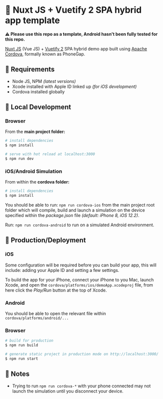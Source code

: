# :iphone: Nuxt JS + Vuetify 2 SPA hybrid app template

**:warning: Please use this repo as a template, Android hasn't been fully tested for this repo.**

[Nuxt JS](https://nuxtjs.org/) (Vue JS) + [Vuetify 2](https://vuetifyjs.com/en/) SPA hybrid demo app built using [Apache Cordova](https://cordova.apache.org/), formally known as PhoneGap.

## :scroll: Requirements

- Node JS, NPM _(latest versions)_
- Xcode installed with Apple ID linked up _(for iOS development)_
- Cordova installed globally

## :wrench: Local Development

### Browser

From the **main project folder:**

``` bash
# install dependencies
$ npm install

# serve with hot reload at localhost:3000
$ npm run dev
```

### iOS/Android Simulation

From within the **cordova folder:**

``` bash
# install dependencies
$ npm install

```

You should be able to run: `npm run cordova-ios` from the main project root folder which will compile, build and launch a simulation on the device specified within the *package.json* file _(default: iPhone 8, iOS 12.2)_.

Run: `npm run cordova-android` to run on a simulated Android environment.


## :rocket: Production/Deployment

### iOS

Some configuration will be required before you can build your app, this will include: adding your Apple ID and setting a few settings.

To build the app for your iPhone, connect your iPhone to you Mac, launch Xcode, and open the `cordova/platforms/ios/demoApp.xcodeproj` file, from here click the *Play/Run* button at the top of Xcode.

### Android

You should be able to open the relevant file within `cordova/platforms/android/...`

### Browser

``` bash
# build for production
$ npm run build

# generate static project in production mode on http://localhost:3000/
$ npm run start

```

## :rotating_light: Notes

- Trying to run `npm run cordova-*` with your phone connected may not launch the simulation until you disconnect your device.
